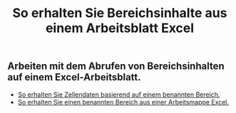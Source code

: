 ﻿---
title: So erhalten Sie Bereichsinhalte aus einem Arbeitsblatt Excel
second_title: Aspose.Cells Cloud Documen
linktitle: Ge
type: docs
url: /de/ranges/get/
keywords: How to get range content from an Excel worksheet
description: Aspose.Cells Cloud REST API unterstützt das Abrufen von Bereichsinhalten aus einem Excel Arbeitsblatt. SDK unterstützt verschiedene Entwicklungssprachen. Dazu gehören Android, C#, Go, Java, NodeJS, Perl, PHP, Python, Ruby und Swift
weight: 20
kwords: Excel, Office Cloud, REST API, Tabellenkalkulation, PDF, CSV, Json, Markdwon, So erhalten Sie Bereichsinhalte aus einem Excel-Arbeitsblatt
---
## Arbeiten mit dem Abrufen von Bereichsinhalten auf einem Excel-Arbeitsblatt.


- [So erhalten Sie Zellendaten basierend auf einem benannten Bereich.](/cells/de/ranges/get/values/) 
- [So erhalten Sie einen benannten Bereich aus einer Arbeitsmappe Excel.](/cells/de/ranges/get/name/) 


